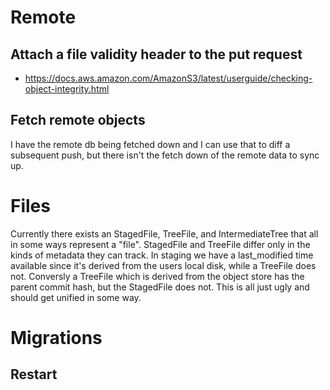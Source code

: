 # Remote
## Attach a file validity header to the put request
- https://docs.aws.amazon.com/AmazonS3/latest/userguide/checking-object-integrity.html

## Fetch remote objects
I have the remote db being fetched down and I can use that to diff a subsequent
push, but there isn't the fetch down of the remote data to sync up.

# Files

Currently there exists an StagedFile, TreeFile, and IntermediateTree that all in some ways represent a "file". StagedFile and TreeFile differ only in the kinds of metadata they can track. In staging we have a last_modified time available since it's derived from the users local disk, while a TreeFile does not. Conversly a TreeFile which is derived from the object store has the parent commit hash, but the StagedFile does not. This is all just ugly and should get unified in some way.

# Migrations
## Restart
